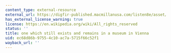 ```yaml
---
content_type: external-resource
external_url: https://digfir-published.macmillanusa.com/listen8e/asset/img_ch14/69854_KER08E_CH14_P14.01.jpg
has_external_license_warning: true
license: https://en.wikipedia.org/wiki/All_rights_reserved
status: ''
title: one which still exists and remains in a museum in Vienna
uid: ec68d86b-9755-4c10-ac7a-5715f66c52f1
wayback_url: ''
---
```

